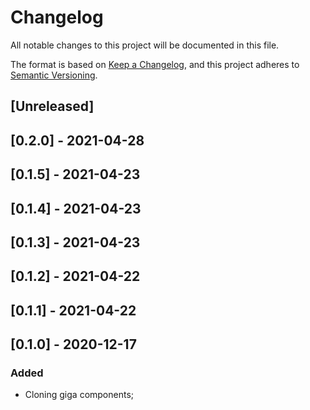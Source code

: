 # Changelog

All notable changes to this project will be documented in this file.

The format is based on [Keep a Changelog](https://keepachangelog.com/en/1.0.0/),
and this project adheres to [Semantic Versioning](https://semver.org/spec/v2.0.0.html).

## [Unreleased]

## [0.2.0] - 2021-04-28

## [0.1.5] - 2021-04-23

## [0.1.4] - 2021-04-23

## [0.1.3] - 2021-04-23

## [0.1.2] - 2021-04-22

## [0.1.1] - 2021-04-22

## [0.1.0] - 2020-12-17

### Added

- Cloning giga components;
